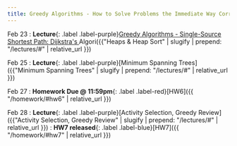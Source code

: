 ```yaml
---
title: Greedy Algorithms - How to Solve Problems the Immediate Way Correctly
---
```


Feb 23
: **Lecture**{: .label .label-purple}[Greedy Algorithms - Single-Source Shortest Path: Dijkstra's ](#)Algori({{"Heaps & Heap Sort" | slugify | prepend: "/lectures/#" | relative_url }})

Feb 25
: **Lecture**{: .label .label-purple}[Minimum Spanning Trees]({{"Minimum Spanning Trees" | slugify | prepend: "/lectures/#" | relative_url }})

Feb 27
: **Homework Due @ 11:59pm**{: .label .label-red}[HW6]({{ "/homework/#hw6" | relative_url }})

Feb 28
: **Lecture**{: .label .label-purple}[Activity Selection, Greedy Review]({{"Activity Selection, Greedy Review" | slugify | prepend: "/lectures/#" | relative_url }})
: **HW7 released**{: .label .label-blue}[HW7]({{ "/homework/#hw7" | relative_url }})

